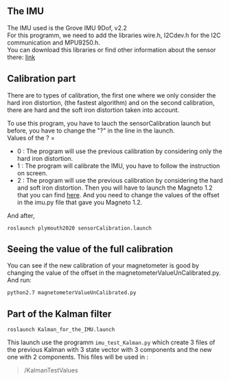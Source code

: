 ## The IMU  
The IMU used is the Grove IMU 9Dof, v2.2  
For this programm, we need to add the libraries wire.h, I2Cdev.h for the I2C communication and MPU9250.h.  
You can download this libraries or find other information about the sensor there: [link](https://wiki.seeedstudio.com/Grove-IMU_9DOF_v2.0/ "Information for the Grove-IMU_9DOF_v2.0")  


## Calibration part  
There are to types of calibration, the first one where we only consider the hard iron distortion, (the fastest algorithm) and on the second calibration, there are hard and the soft iron distortion taken into account.  



To use this program, you have to lauch the sensorCalibration launch
but before, you have to change the "?" in the line <arg name="calibration" default="?" />  in the launch.  
Values of the ? =  
* 0 : The program 	will use the previous calibration by considering only the hard iron distortion.  
* 1 : The program will calibrate the IMU, you have to follow the instruction on screen.  
* 2 : The program will use the previous calibration by considering the hard and soft iron distortion. Then you will have to launch the Magneto 1.2 that you can find [here](http://sailboatinstruments.blogspot.com/2011/09/improved-magnetometer-calibration-part.html "Magneto 1.2"). And you need to change the values of the offset in the imu.py file that gave you Magneto 1.2.  


And after,  

    roslaunch plymouth2020 sensorCalibration.launch

## Seeing the value of the full calibration

You can see if the new calibration of your magnetometer is good by changing the value of the offset in the magnetometerValueUnCalibrated.py.  
And run:  

    python2.7 magnetometerValueUnCalibrated.py

## Part of the Kalman filter  
  
    roslaunch Kalman_for_the_IMU.launch

This launch use the programm `imu_test_Kalman.py` which create 3 files of the previous Kalman with 3 state vector with 3 components and the new one with 2 components. This files will be used in :
 >/KalmanTestValues